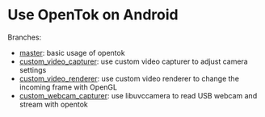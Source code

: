 # Use OpenTok on Android

Branches:
- [master](https://github.com/quanhua92/learn-opentok-android/tree/master): basic usage of opentok
- [custom_video_capturer](https://github.com/quanhua92/learn-opentok-android/tree/custom_video_capturer): use custom video capturer to adjust camera settings
- [custom_video_renderer](https://github.com/quanhua92/learn-opentok-android/tree/custom_video_renderer): use custom video renderer to change the incoming frame with OpenGL
- [custom_webcam_capturer](https://github.com/quanhua92/learn-opentok-android/tree/custom_webcam_capturer): use libuvccamera to read USB webcam and stream with opentok